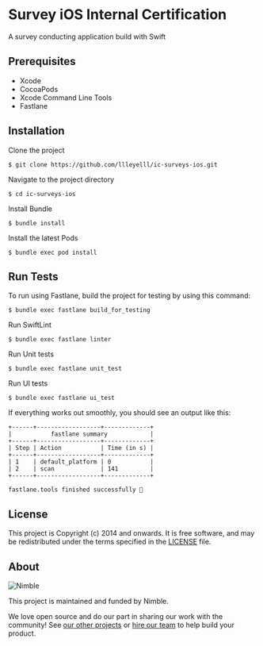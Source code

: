 # Survey iOS Internal Certification

A survey conducting application build with Swift
## Prerequisites
- Xcode
- CocoaPods
- Xcode Command Line Tools
- Fastlane

## Installation
Clone the project
```
$ git clone https://github.com/llleyelll/ic-surveys-ios.git
```
Navigate to the project directory
```
$ cd ic-surveys-ios
```
Install Bundle
```
$ bundle install
```
Install the latest Pods
```
$ bundle exec pod install
```

## Run Tests
To run using Fastlane, build the project for testing by using this command:
```
$ bundle exec fastlane build_for_testing
```

Run SwiftLint
```
$ bundle exec fastlane linter
```
Run Unit tests
```
$ bundle exec fastlane unit_test
```
Run UI tests
```
$ bundle exec fastlane ui_test
```
If everything works out smoothly, you should see an output like this: 
```
+------+------------------+-------------+
|           fastlane summary            |
+------+------------------+-------------+
| Step | Action           | Time (in s) |
+------+------------------+-------------+
| 1    | default_platform | 0           |
| 2    | scan             | 141         |
+------+------------------+-------------+

fastlane.tools finished successfully 🎉
```

## License

This project is Copyright (c) 2014 and onwards. It is free software,
and may be redistributed under the terms specified in the [LICENSE] file.

[LICENSE]: /LICENSE

## About

![Nimble](https://assets.nimblehq.co/logo/dark/logo-dark-text-160.png)

This project is maintained and funded by Nimble.

We love open source and do our part in sharing our work with the community!
See [our other projects][community] or [hire our team][hire] to help build your product.

[community]: https://github.com/nimblehq
[hire]: https://nimblehq.co/
